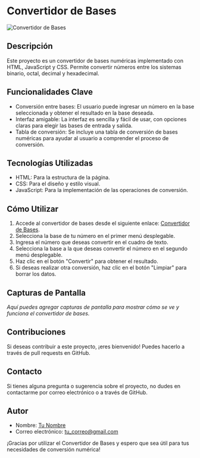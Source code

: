 # Convertidor de Bases

![Convertidor de Bases](url_to_image)

## Descripción

Este proyecto es un convertidor de bases numéricas implementado con HTML, JavaScript y CSS. Permite convertir números entre los sistemas binario, octal, decimal y hexadecimal.

## Funcionalidades Clave

- Conversión entre bases: El usuario puede ingresar un número en la base seleccionada y obtener el resultado en la base deseada.
- Interfaz amigable: La interfaz es sencilla y fácil de usar, con opciones claras para elegir las bases de entrada y salida.
- Tabla de conversión: Se incluye una tabla de conversión de bases numéricas para ayudar al usuario a comprender el proceso de conversión.

## Tecnologías Utilizadas

- HTML: Para la estructura de la página.
- CSS: Para el diseño y estilo visual.
- JavaScript: Para la implementación de las operaciones de conversión.

## Cómo Utilizar

1. Accede al convertidor de bases desde el siguiente enlace: [Convertidor de Bases](url_to_project).
2. Selecciona la base de tu número en el primer menú desplegable.
3. Ingresa el número que deseas convertir en el cuadro de texto.
4. Selecciona la base a la que deseas convertir el número en el segundo menú desplegable.
5. Haz clic en el botón "Convertir" para obtener el resultado.
6. Si deseas realizar otra conversión, haz clic en el botón "Limpiar" para borrar los datos.

## Capturas de Pantalla

_Aquí puedes agregar capturas de pantalla para mostrar cómo se ve y funciona el convertidor de bases._

## Contribuciones

Si deseas contribuir a este proyecto, ¡eres bienvenido! Puedes hacerlo a través de pull requests en GitHub.

## Contacto

Si tienes alguna pregunta o sugerencia sobre el proyecto, no dudes en contactarme por correo electrónico o a través de GitHub.

## Autor

- Nombre: [Tu Nombre](url_to_github_profile)
- Correo electrónico: [tu_correo@gmail.com](mailto:tu_correo@gmail.com)

¡Gracias por utilizar el Convertidor de Bases y espero que sea útil para tus necesidades de conversión numérica!
